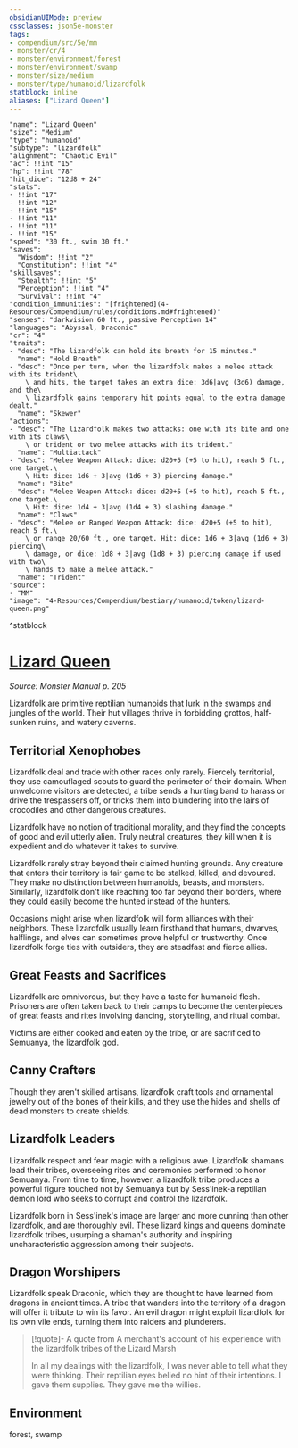 ```yaml
---
obsidianUIMode: preview
cssclasses: json5e-monster
tags:
- compendium/src/5e/mm
- monster/cr/4
- monster/environment/forest
- monster/environment/swamp
- monster/size/medium
- monster/type/humanoid/lizardfolk
statblock: inline
aliases: ["Lizard Queen"]
---
```

```statblock
"name": "Lizard Queen"
"size": "Medium"
"type": "humanoid"
"subtype": "lizardfolk"
"alignment": "Chaotic Evil"
"ac": !!int "15"
"hp": !!int "78"
"hit_dice": "12d8 + 24"
"stats":
- !!int "17"
- !!int "12"
- !!int "15"
- !!int "11"
- !!int "11"
- !!int "15"
"speed": "30 ft., swim 30 ft."
"saves":
  "Wisdom": !!int "2"
  "Constitution": !!int "4"
"skillsaves":
  "Stealth": !!int "5"
  "Perception": !!int "4"
  "Survival": !!int "4"
"condition_immunities": "[frightened](4-Resources/Compendium/rules/conditions.md#frightened)"
"senses": "darkvision 60 ft., passive Perception 14"
"languages": "Abyssal, Draconic"
"cr": "4"
"traits":
- "desc": "The lizardfolk can hold its breath for 15 minutes."
  "name": "Hold Breath"
- "desc": "Once per turn, when the lizardfolk makes a melee attack with its trident\
    \ and hits, the target takes an extra dice: 3d6|avg (3d6) damage, and the\
    \ lizardfolk gains temporary hit points equal to the extra damage dealt."
  "name": "Skewer"
"actions":
- "desc": "The lizardfolk makes two attacks: one with its bite and one with its claws\
    \ or trident or two melee attacks with its trident."
  "name": "Multiattack"
- "desc": "Melee Weapon Attack: dice: d20+5 (+5 to hit), reach 5 ft., one target.\
    \ Hit: dice: 1d6 + 3|avg (1d6 + 3) piercing damage."
  "name": "Bite"
- "desc": "Melee Weapon Attack: dice: d20+5 (+5 to hit), reach 5 ft., one target.\
    \ Hit: dice: 1d4 + 3|avg (1d4 + 3) slashing damage."
  "name": "Claws"
- "desc": "Melee or Ranged Weapon Attack: dice: d20+5 (+5 to hit), reach 5 ft.\
    \ or range 20/60 ft., one target. Hit: dice: 1d6 + 3|avg (1d6 + 3) piercing\
    \ damage, or dice: 1d8 + 3|avg (1d8 + 3) piercing damage if used with two\
    \ hands to make a melee attack."
  "name": "Trident"
"source":
- "MM"
"image": "4-Resources/Compendium/bestiary/humanoid/token/lizard-queen.png"
```
^statblock
# [Lizard Queen](4-Resources/Compendium/bestiary/humanoid/lizard-queen.md)
*Source: Monster Manual p. 205*  

Lizardfolk are primitive reptilian humanoids that lurk in the swamps and jungles of the world. Their hut villages thrive in forbidding grottos, half-sunken ruins, and watery caverns.

## Territorial Xenophobes

Lizardfolk deal and trade with other races only rarely. Fiercely territorial, they use camouflaged scouts to guard the perimeter of their domain. When unwelcome visitors are detected, a tribe sends a hunting band to harass or drive the trespassers off, or tricks them into blundering into the lairs of crocodiles and other dangerous creatures.

Lizardfolk have no notion of traditional morality, and they find the concepts of good and evil utterly alien. Truly neutral creatures, they kill when it is expedient and do whatever it takes to survive.

Lizardfolk rarely stray beyond their claimed hunting grounds. Any creature that enters their territory is fair game to be stalked, killed, and devoured. They make no distinction between humanoids, beasts, and monsters. Similarly, lizardfolk don't like reaching too far beyond their borders, where they could easily become the hunted instead of the hunters.

Occasions might arise when lizardfolk will form alliances with their neighbors. These lizardfolk usually learn firsthand that humans, dwarves, halflings, and elves can sometimes prove helpful or trustworthy. Once lizardfolk forge ties with outsiders, they are steadfast and fierce allies.

## Great Feasts and Sacrifices

Lizardfolk are omnivorous, but they have a taste for humanoid flesh. Prisoners are often taken back to their camps to become the centerpieces of great feasts and rites involving dancing, storytelling, and ritual combat.

Victims are either cooked and eaten by the tribe, or are sacrificed to Semuanya, the lizardfolk god.

## Canny Crafters

Though they aren't skilled artisans, lizardfolk craft tools and ornamental jewelry out of the bones of their kills, and they use the hides and shells of dead monsters to create shields.

## Lizardfolk Leaders

Lizardfolk respect and fear magic with a religious awe. Lizardfolk shamans lead their tribes, overseeing rites and ceremonies performed to honor Semuanya. From time to time, however, a lizardfolk tribe produces a powerful figure touched not by Semuanya but by Sess'inek-a reptilian demon lord who seeks to corrupt and control the lizardfolk.

Lizardfolk born in Sess'inek's image are larger and more cunning than other lizardfolk, and are thoroughly evil. These lizard kings and queens dominate lizardfolk tribes, usurping a shaman's authority and inspiring uncharacteristic aggression among their subjects.

## Dragon Worshipers

Lizardfolk speak Draconic, which they are thought to have learned from dragons in ancient times. A tribe that wanders into the territory of a dragon will offer it tribute to win its favor. An evil dragon might exploit lizardfolk for its own vile ends, turning them into raiders and plunderers.

> [!quote]- A quote from A merchant's account of his experience with the lizardfolk tribes of the Lizard Marsh  
> 
> In all my dealings with the lizardfolk, I was never able to tell what they were thinking. Their reptilian eyes belied no hint of their intentions. I gave them supplies. They gave me the willies.




## Environment

forest, swamp